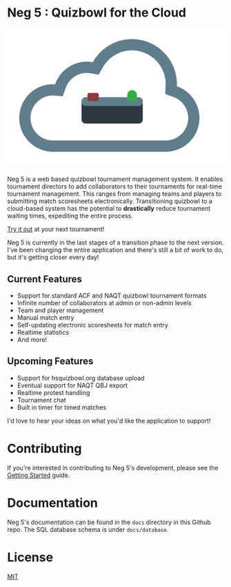 # Neg 5 : Quizbowl for the Cloud

![Alt](app/public/img/logo_edited.png)

Neg 5 is a web based quizbowl tournament management system. It 
enables tournament directors to add collaborators to their tournaments for
real-time tournament management. This ranges from managing teams and players to
submitting match scoresheets electronically. Transitioning quizbowl to a
cloud-based system has the potential to **drastically** reduce tournament waiting
times, expediting the entire process.

[Try it out](http://neg5.org) at your next tournament! 

Neg 5 is currently in the last stages of a transition phase to the next version. I've been
changing the entire application and there's still a bit of work
to do, but it's getting closer every day!

## Current Features
- Support for standard ACF and NAQT quizbowl tournament formats
- Infinite number of collaborators at admin or non-admin levels
- Team and player management
- Manual match entry
- Self-updating electronic scoresheets for match entry
- Realtime statistics
- And more!

## Upcoming Features
- Support for hsquizbowl.org database upload
- Eventual support for NAQT QBJ export
- Realtime protest handling
- Tournament chat
- Built in timer for timed matches

I'd love to hear your ideas on what you'd like the application to support!

# Contributing

If you're interested in contributing to Neg 5's development, please see the
[Getting Started](docs/getting_started.md) guide.

# Documentation

Neg 5's documentation can be found in the ```docs``` directory in this Github repo. The
SQL database schema is under ```docs/database```. 

# License

[MIT](LICENSE.md)


